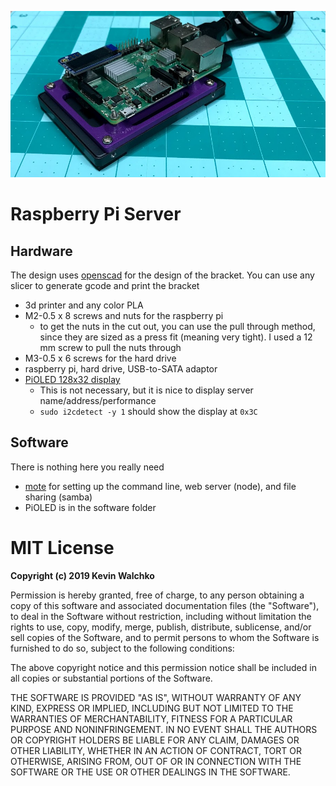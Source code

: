 ![](pics/server-2.png)

# Raspberry Pi Server

## Hardware

The design uses [openscad](www.openscad.org) for the design of the bracket.
You can use any slicer to generate gcode and print the bracket

- 3d printer and any color PLA
- M2-0.5 x 8 screws and nuts for the raspberry pi
    - to get the nuts in the cut out, you can use the pull through method, since
    they are sized as a press fit (meaning very tight). I used a 12 mm screw
    to pull the nuts through
- M3-0.5 x 6 screws for the hard drive
- raspberry pi, hard drive, USB-to-SATA adaptor
- [PiOLED 128x32 display](https://www.adafruit.com/product/3527)
    - This is not necessary, but it is nice to display server name/address/performance
    - `sudo i2cdetect -y 1` should show the display at `0x3C`

## Software

There is nothing here you really need

- [mote](https://github.com/MomsFriendlyRobotCompany/mote) for setting up the
command line, web server (node), and file sharing (samba)
- PiOLED is in the software folder

# MIT License

**Copyright (c) 2019 Kevin Walchko**

Permission is hereby granted, free of charge, to any person obtaining a copy
of this software and associated documentation files (the "Software"), to deal
in the Software without restriction, including without limitation the rights
to use, copy, modify, merge, publish, distribute, sublicense, and/or sell
copies of the Software, and to permit persons to whom the Software is
furnished to do so, subject to the following conditions:

The above copyright notice and this permission notice shall be included in all
copies or substantial portions of the Software.

THE SOFTWARE IS PROVIDED "AS IS", WITHOUT WARRANTY OF ANY KIND, EXPRESS OR
IMPLIED, INCLUDING BUT NOT LIMITED TO THE WARRANTIES OF MERCHANTABILITY,
FITNESS FOR A PARTICULAR PURPOSE AND NONINFRINGEMENT. IN NO EVENT SHALL THE
AUTHORS OR COPYRIGHT HOLDERS BE LIABLE FOR ANY CLAIM, DAMAGES OR OTHER
LIABILITY, WHETHER IN AN ACTION OF CONTRACT, TORT OR OTHERWISE, ARISING FROM,
OUT OF OR IN CONNECTION WITH THE SOFTWARE OR THE USE OR OTHER DEALINGS IN THE
SOFTWARE.
